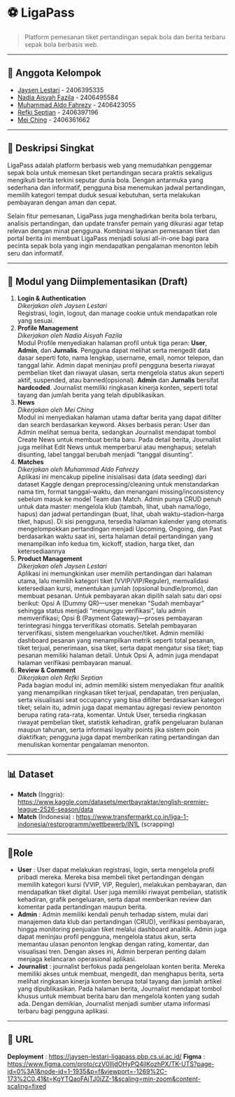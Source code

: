 # ⚽ LigaPass

> Platform pemesanan tiket pertandingan sepak bola dan berita terbaru sepak bola berbasis web.

---

## 👷 Anggota Kelompok
- [Jaysen Lestari](https://github.com/Jaysenlestari) - 2406395335  
- [Nadia Aisyah Fazila](https://github.com/applepiesss) - 2406495584  
- [Muhammad Aldo Fahrezy](https://github.com/aldofahrezy) - 2406423055  
- [Refki Septian](https://github.com/RefkiSeptian) - 2406397196  
- [Mei Ching](https://github.com/https://github.com/Mei2462) - 2406361662  

---

## 📝 Deskripsi Singkat
LigaPass adalah platform berbasis web yang memudahkan penggemar sepak bola untuk memesan tiket pertandingan secara praktis sekaligus mengikuti berita terkini seputar dunia bola. Dengan antarmuka yang sederhana dan informatif, pengguna bisa menemukan jadwal pertandingan, memilih kategori tempat duduk sesuai kebutuhan, serta melakukan pembayaran dengan aman dan cepat.

Selain fitur pemesanan, LigaPass juga menghadirkan berita bola terbaru, analisis pertandingan, dan update transfer pemain yang dikurasi agar tetap relevan dengan minat pengguna. Kombinasi layanan pemesanan tiket dan portal berita ini membuat LigaPass menjadi solusi all-in-one bagi para pecinta sepak bola yang ingin mendapatkan pengalaman menonton lebih seru dan informatif.

---

## 🧩 Modul yang Diimplementasikan (Draft)
1. **Login & Authentication**      
*Dikerjakan oleh Jaysen Lestari*   
Registrasi, login, logout, dan manage cookie untuk mendapatkan role yang sesuai.
2. **Profile Management**  
*Dikerjakan oleh Nadia Aisyah Fazila*  
   Modul Profile menyediakan halaman profil untuk tiga peran: **User**, **Admin**, dan **Jurnalis**. Pengguna dapat melihat serta mengedit data dasar seperti foto, nama lengkap, username, email, nomor telepon, dan tanggal lahir. Admin dapat meninjau profil pengguna beserta riwayat pembelian tiket dan riwayat ulasan, serta mengelola status akun seperti aktif, suspended, atau banned(opsional). **Admin** dan **Jurnalis** bersifat **hardcoded**. Journalist memiliki ringkasan kinerja konten, seperti total tayang dan jumlah berita yang telah dipublikasikan.
3. **News**  
*Dikerjakan oleh Mei Ching*  
   Modul ini menyediakan halaman utama daftar berita yang dapat difilter dan search berdasarkan keyword. Akses berbasis peran: User dan Admin melihat semua berita, sedangkan Journalist mendapat tombol Create News untuk membuat berita baru. Pada detail berita, Journalist juga melihat Edit News untuk memperbarui atau menghapus; setelah disunting, label tanggal berubah menjadi “tanggal disunting”. 
4. **Matches**  
*Dikerjakan oleh Muhammad Aldo Fahrezy*  
   Aplikasi ini mencakup pipeline inisialisasi data (data seeding) dari dataset Kaggle dengan preprocessing/cleaning untuk menstandarkan nama tim, format tanggal–waktu, dan menangani missing/inconsistency sebelum masuk ke model Team dan Match. Admin punya CRUD penuh untuk data master: mengelola klub (tambah, lihat, ubah nama/logo, hapus) dan jadwal pertandingan (buat, lihat, ubah waktu–stadion–harga tiket, hapus). Di sisi pengguna, tersedia halaman kalender yang otomatis mengelompokkan pertandingan menjadi Upcoming, Ongoing, dan Past berdasarkan waktu saat ini, serta halaman detail pertandingan yang menampilkan info kedua tim, kickoff, stadion, harga tiket, dan ketersediaannya
4. **Product Management**  
*Dikerjakan oleh Jaysen Lestari*  
   Aplikasi ini memungkinkan user memilih pertandingan dari halaman utama, lalu memilih kategori tiket (VVIP/VIP/Reguler), memvalidasi ketersediaan kursi, menentukan jumlah (opsional bundle/promo), dan membuat pesanan. Untuk pembayaran akan dipilih salah satu dari opsi berikut: Opsi A (Dummy QR)—user menekan “Sudah membayar” sehingga status menjadi “menunggu verifikasi”, lalu admin memverifikasi; Opsi B (Payment Gateway)—proses pembayaran terintegrasi hingga terverifikasi otomatis. Setelah pembayaran terverifikasi, sistem mengeluarkan voucher/tiket. Admin memiliki dashboard pesanan yang menampilkan metrik seperti total pesanan, tiket terjual, penerimaan, sisa tiket, serta dapat mengatur sisa tiket; tiap pesanan memiliki halaman detail. Untuk Opsi A, admin juga mendapat halaman verifikasi pembayaran manual.
5. **Review & Comment**  
*Dikerjakan oleh Refki Septian*  
   Pada bagian modul ini, admin memiliki sistem menyediakan fitur analitik yang menampilkan ringkasan tiket terjual, pendapatan, tren penjualan, serta visualisasi seat occupancy yang bisa difilter berdasarkan kategori tiket; selain itu, admin juga dapat memantau agregasi review penonton berupa rating rata-rata, komentar. Untuk User, tersedia ringkasan riwayat pembelian tiket, statistik kehadiran, grafik pengeluaran bulanan maupun tahunan, serta informasi loyalty points jika sistem poin diaktifkan; pengguna juga dapat memberikan rating pertandingan dan menuliskan komentar pengalaman menonton.
   
---

## 📊 Dataset
- **Match** (Inggris): https://www.kaggle.com/datasets/mertbayraktar/english-premier-league-2526-season/data
- **Match** (Indonesia) : https://www.transfermarkt.co.in/liga-1-indonesia/restprogramm/wettbewerb/IN1L (scrapping)

---

## 👤Role
- **User** : User dapat melakukan registrasi, login, serta mengelola profil pribadi mereka. Mereka bisa membeli tiket pertandingan dengan memilih kategori kursi (VVIP, VIP, Reguler), melakukan pembayaran, dan mendapatkan tiket digital. User juga memiliki riwayat pembelian, statistik kehadiran, grafik pengeluaran, serta dapat memberikan review dan komentar pada pertandingan maupun berita.
- **Admin** : Admin memiliki kendali penuh terhadap sistem, mulai dari manajemen data klub dan pertandingan (CRUD), verifikasi pembayaran, hingga monitoring penjualan tiket melalui dashboard analitik. Admin juga dapat meninjau profil pengguna, mengelola status akun, serta memantau ulasan penonton lengkap dengan rating, komentar, dan visualisasi tren. Dengan akses ini, Admin berperan penting dalam menjaga kelancaran operasional aplikasi.
- **Journalist** : journalist berfokus pada pengelolaan konten berita. Mereka memiliki akses untuk membuat, mengedit, dan menghapus berita, serta melihat ringkasan kinerja konten berupa total tayang dan jumlah artikel yang dipublikasikan. Pada halaman berita, Journalist mendapat tombol khusus untuk membuat berita baru dan mengelola konten yang sudah ada. Dengan demikian, Journalist menjadi sumber utama informasi terbaru bagi pengguna aplikasi.

--- 

## 🔗 URL
**Deployment** : https://jaysen-lestari-ligapass.pbp.cs.ui.ac.id/
**Figma** : https://www.figma.com/proto/czV0IIjdOHyPQ4iIKozhPX/TK-UTS?page-id=0%3A1&node-id=1-1935&p=f&viewport=-1269%2C-173%2C0.41&t=KgYTQaoFAjTJ0iZZ-1&scaling=min-zoom&content-scaling=fixed